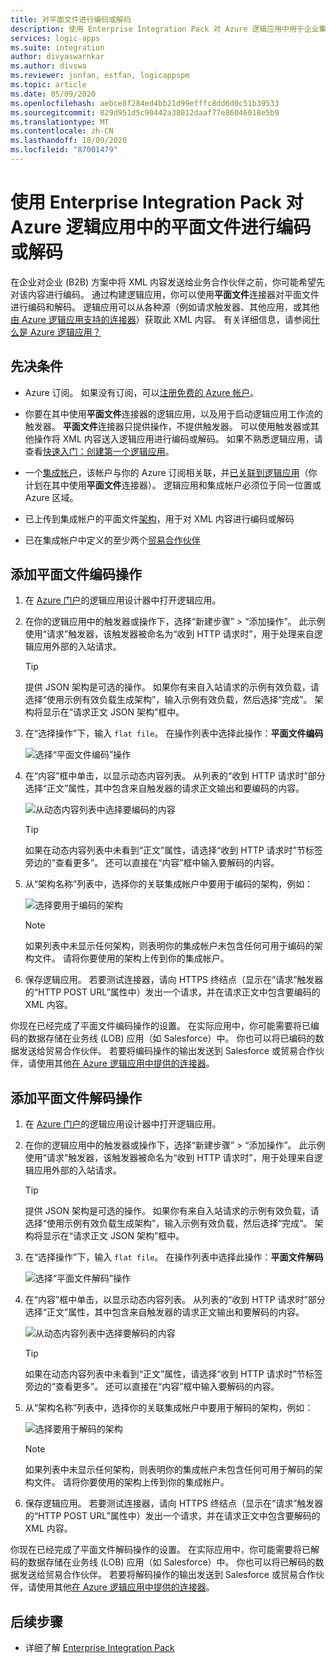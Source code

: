 ```yaml
---
title: 对平面文件进行编码或解码
description: 使用 Enterprise Integration Pack 对 Azure 逻辑应用中用于企业集成的平面文件进行编码或解码
services: logic-apps
ms.suite: integration
author: divyaswarnkar
ms.author: divswa
ms.reviewer: jonfan, estfan, logicappspm
ms.topic: article
ms.date: 05/09/2020
ms.openlocfilehash: aebce8f284ed4bb21d99efffc8dd6d0c51b39533
ms.sourcegitcommit: 829d951d5c90442a38012daaf77e86046018e5b9
ms.translationtype: MT
ms.contentlocale: zh-CN
ms.lasthandoff: 10/09/2020
ms.locfileid: "87001479"
---
```

# <a name="encode-and-decode-flat-files-in-azure-logic-apps-by-using-the-enterprise-integration-pack"></a>使用 Enterprise Integration Pack 对 Azure 逻辑应用中的平面文件进行编码或解码

在企业对企业 (B2B) 方案中将 XML 内容发送给业务合作伙伴之前，你可能希望先对该内容进行编码。 通过构建逻辑应用，你可以使用**平面文件**连接器对平面文件进行编码和解码。 逻辑应用可以从各种源（例如请求触发器、其他应用，或其他[由 Azure 逻辑应用支持的连接器](../connectors/apis-list.md)）获取此 XML 内容。 有关详细信息，请参阅[什么是 Azure 逻辑应用？](logic-apps-overview.md)

## <a name="prerequisites"></a>先决条件

* Azure 订阅。 如果没有订阅，可以[注册免费的 Azure 帐户](https://azure.microsoft.com/free/)。

* 你要在其中使用**平面文件**连接器的逻辑应用，以及用于启动逻辑应用工作流的触发器。 **平面文件**连接器只提供操作，不提供触发器。 可以使用触发器或其他操作将 XML 内容送入逻辑应用进行编码或解码。 如果不熟悉逻辑应用，请查看[快速入门：创建第一个逻辑应用](../logic-apps/quickstart-create-first-logic-app-workflow.md)。

* 一个[集成帐户](../logic-apps/logic-apps-enterprise-integration-create-integration-account.md)，该帐户与你的 Azure 订阅相关联，并[已关联到逻辑应用](./logic-apps-enterprise-integration-create-integration-account.md#link-account)（你计划在其中使用**平面文件**连接器）。 逻辑应用和集成帐户必须位于同一位置或 Azure 区域。

* 已上传到集成帐户的平面文件[架构](logic-apps-enterprise-integration-schemas.md)，用于对 XML 内容进行编码或解码

* 已在集成帐户中定义的至少两个[贸易合作伙伴](logic-apps-enterprise-integration-partners.md)

## <a name="add-flat-file-encode-action"></a>添加平面文件编码操作

1. 在 [Azure 门户](https://portal.azure.com)的逻辑应用设计器中打开逻辑应用。

1. 在你的逻辑应用中的触发器或操作下，选择“新建步骤” > “添加操作”。  此示例使用“请求”触发器，该触发器被命名为“收到 HTTP 请求时”，用于处理来自逻辑应用外部的入站请求。

   > [!TIP]
   > 提供 JSON 架构是可选的操作。 如果你有来自入站请求的示例有效负载，请选择“使用示例有效负载生成架构”，输入示例有效负载，然后选择“完成”。 架构将显示在“请求正文 JSON 架构”框中。

1. 在“选择操作”下，输入 `flat file`。 在操作列表中选择此操作：**平面文件编码**

   ![选择“平面文件编码”操作](./media/logic-apps-enterprise-integration-flatfile/select-flat-file-encoding.png)

1. 在“内容”框中单击，以显示动态内容列表。 从列表的“收到 HTTP 请求时”部分选择“正文”属性，其中包含来自触发器的请求正文输出和要编码的内容。

   ![从动态内容列表中选择要编码的内容](./media/logic-apps-enterprise-integration-flatfile/select-content-to-encode.png)

   > [!TIP]
   > 如果在动态内容列表中未看到“正文”属性，请选择“收到 HTTP 请求时”节标签旁边的“查看更多”。 
   > 还可以直接在“内容”框中输入要解码的内容。

1. 从“架构名称”列表中，选择你的关联集成帐户中要用于编码的架构，例如：

   ![选择要用于编码的架构](./media/logic-apps-enterprise-integration-flatfile/select-schema-for-encoding.png)

   > [!NOTE]
   > 如果列表中未显示任何架构，则表明你的集成帐户未包含任何可用于编码的架构文件。 请将你要使用的架构上传到你的集成帐户。

1. 保存逻辑应用。 若要测试连接器，请向 HTTPS 终结点（显示在“请求”触发器的“HTTP POST URL”属性中）发出一个请求，并在请求正文中包含要编码的 XML 内容。

你现在已经完成了平面文件编码操作的设置。 在实际应用中，你可能需要将已编码的数据存储在业务线 (LOB) 应用（如 Salesforce）中。 你也可以将已编码的数据发送给贸易合作伙伴。 若要将编码操作的输出发送到 Salesforce 或贸易合作伙伴，请使用其他[在 Azure 逻辑应用中提供的连接器](../connectors/apis-list.md)。

## <a name="add-flat-file-decode-action"></a>添加平面文件解码操作

1. 在 [Azure 门户](https://portal.azure.com)的逻辑应用设计器中打开逻辑应用。

1. 在你的逻辑应用中的触发器或操作下，选择“新建步骤” > “添加操作”。  此示例使用“请求”触发器，该触发器被命名为“收到 HTTP 请求时”，用于处理来自逻辑应用外部的入站请求。

   > [!TIP]
   > 提供 JSON 架构是可选的操作。 如果你有来自入站请求的示例有效负载，请选择“使用示例有效负载生成架构”，输入示例有效负载，然后选择“完成”。 架构将显示在“请求正文 JSON 架构”框中。

1. 在“选择操作”下，输入 `flat file`。 在操作列表中选择此操作：**平面文件解码**

   ![选择“平面文件解码”操作](./media/logic-apps-enterprise-integration-flatfile/select-flat-file-decoding.png)

1. 在“内容”框中单击，以显示动态内容列表。 从列表的“收到 HTTP 请求时”部分选择“正文”属性，其中包含来自触发器的请求正文输出和要解码的内容。

   ![从动态内容列表中选择要解码的内容](./media/logic-apps-enterprise-integration-flatfile/select-content-to-decode.png)

   > [!TIP]
   > 如果在动态内容列表中未看到“正文”属性，请选择“收到 HTTP 请求时”节标签旁边的“查看更多”。  还可以直接在“内容”框中输入要解码的内容。

1. 从“架构名称”列表中，选择你的关联集成帐户中要用于解码的架构，例如：

   ![选择要用于解码的架构](./media/logic-apps-enterprise-integration-flatfile/select-schema-for-decoding.png)

   > [!NOTE]
   > 如果列表中未显示任何架构，则表明你的集成帐户未包含任何可用于解码的架构文件。 请将你要使用的架构上传到你的集成帐户。

1. 保存逻辑应用。 若要测试连接器，请向 HTTPS 终结点（显示在“请求”触发器的“HTTP POST URL”属性中）发出一个请求，并在请求正文中包含要解码的 XML 内容。

你现在已经完成了平面文件解码操作的设置。 在实际应用中，你可能需要将已解码的数据存储在业务线 (LOB) 应用（如 Salesforce）中。 你也可以将已解码的数据发送给贸易合作伙伴。 若要将解码操作的输出发送到 Salesforce 或贸易合作伙伴，请使用其他[在 Azure 逻辑应用中提供的连接器](../connectors/apis-list.md)。

## <a name="next-steps"></a>后续步骤

* 详细了解 [Enterprise Integration Pack](logic-apps-enterprise-integration-overview.md)
